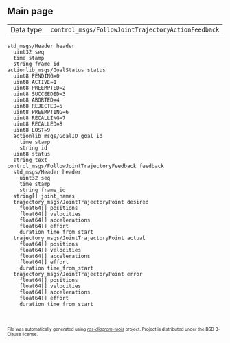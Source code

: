 <!--
File was automatically generated using 'ros-diagram-tools' project.
Project is distributed under the BSD 3-Clause license.
-->

## Main page

|     |     |
| --- | --- |
| Data type: | `control_msgs/FollowJointTrajectoryActionFeedback` |

```
std_msgs/Header header
  uint32 seq
  time stamp
  string frame_id
actionlib_msgs/GoalStatus status
  uint8 PENDING=0
  uint8 ACTIVE=1
  uint8 PREEMPTED=2
  uint8 SUCCEEDED=3
  uint8 ABORTED=4
  uint8 REJECTED=5
  uint8 PREEMPTING=6
  uint8 RECALLING=7
  uint8 RECALLED=8
  uint8 LOST=9
  actionlib_msgs/GoalID goal_id
    time stamp
    string id
  uint8 status
  string text
control_msgs/FollowJointTrajectoryFeedback feedback
  std_msgs/Header header
    uint32 seq
    time stamp
    string frame_id
  string[] joint_names
  trajectory_msgs/JointTrajectoryPoint desired
    float64[] positions
    float64[] velocities
    float64[] accelerations
    float64[] effort
    duration time_from_start
  trajectory_msgs/JointTrajectoryPoint actual
    float64[] positions
    float64[] velocities
    float64[] accelerations
    float64[] effort
    duration time_from_start
  trajectory_msgs/JointTrajectoryPoint error
    float64[] positions
    float64[] velocities
    float64[] accelerations
    float64[] effort
    duration time_from_start


```


</br>
<font size="1">
File was automatically generated using <a href="https://github.com/anetczuk/ros-diagram-tools"><i>ros-diagram-tools</i></a> project.
Project is distributed under the BSD 3-Clause license.
</font>
